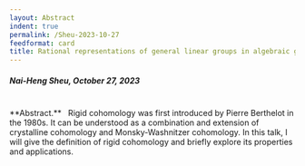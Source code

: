 ```yaml
---
layout: Abstract
indent: true
permalink: /Sheu-2023-10-27
feedformat: card
title: Rational representations of general linear groups in algebraic geometry
---
```


##### Nai-Heng Sheu, October 27, 2023
<br>
**Abstract.** &nbsp; Rigid cohomology was first introduced by Pierre Berthelot in the 1980s. It can be understood as a combination and extension of crystalline cohomology and Monsky-Washnitzer cohomology. In this talk, I will give the definition of rigid cohomology and briefly explore its properties and applications.
